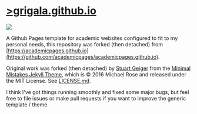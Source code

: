 # [>grigala.github.io](grigala.github.io)

![](https://github.com/grigala/grigala.github.io/workflows/Jekyll%20site%20CI/badge.svg)

A Github Pages template for academic websites configured to fit to my personal needs, this repository was forked (then detached) from [https://academicpages.github.io](https://github.com/academicpages/academicpages.github.io). 

Original work was forked (then detached) by [Stuart Geiger](https://github.com/staeiou) from the [Minimal Mistakes Jekyll Theme](https://mmistakes.github.io/minimal-mistakes/), which is © 2016 Michael Rose and released under the MIT License. See [LICENSE.md](LICENSE).

I think I've got things running smoothly and fixed some major bugs, but feel free to file issues or make pull requests if you want to improve the generic template / theme.


